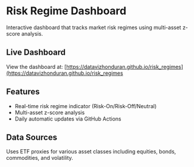 # Risk Regime Dashboard

Interactive dashboard that tracks market risk regimes using multi-asset z-score analysis.

## Live Dashboard
View the dashboard at: [https://datavizhonduran.github.io/risk_regimes](https://datavizhonduran.github.io/risk_regimes

## Features
- Real-time risk regime indicator (Risk-On/Risk-Off/Neutral)
- Multi-asset z-score analysis
- Daily automatic updates via GitHub Actions

## Data Sources
Uses ETF proxies for various asset classes including equities, bonds, commodities, and volatility.
